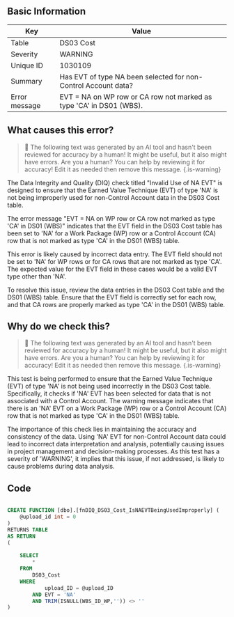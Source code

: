 ## Basic Information
| Key         | Value          |
|-------------|----------------|
| Table       | DS03 Cost |
| Severity    | WARNING |
| Unique ID   | 1030109   |
| Summary     | Has EVT of type NA been selected for non-Control Account data? |
| Error message | EVT = NA on WP row or CA row not marked as type 'CA' in DS01 (WBS). |

## What causes this error?

> :robot: The following text was generated by an AI tool and hasn't been reviewed for accuracy by a human! It might be useful, but it also might have errors. Are you a human? You can help by reviewing it for accuracy! Edit it as needed then remove this message.
{.is-warning}

The Data Integrity and Quality (DIQ) check titled "Invalid Use of NA EVT" is designed to ensure that the Earned Value Technique (EVT) of type 'NA' is not being improperly used for non-Control Account data in the DS03 Cost table. 

The error message "EVT = NA on WP row or CA row not marked as type 'CA' in DS01 (WBS)" indicates that the EVT field in the DS03 Cost table has been set to 'NA' for a Work Package (WP) row or a Control Account (CA) row that is not marked as type 'CA' in the DS01 (WBS) table. 

This error is likely caused by incorrect data entry. The EVT field should not be set to 'NA' for WP rows or for CA rows that are not marked as type 'CA'. The expected value for the EVT field in these cases would be a valid EVT type other than 'NA'. 

To resolve this issue, review the data entries in the DS03 Cost table and the DS01 (WBS) table. Ensure that the EVT field is correctly set for each row, and that CA rows are properly marked as type 'CA' in the DS01 (WBS) table.
## Why do we check this?

> :robot: The following text was generated by an AI tool and hasn't been reviewed for accuracy by a human! It might be useful, but it also might have errors. Are you a human? You can help by reviewing it for accuracy! Edit it as needed then remove this message.
{.is-warning}

This test is being performed to ensure that the Earned Value Technique (EVT) of type 'NA' is not being used incorrectly in the DS03 Cost table. Specifically, it checks if 'NA' EVT has been selected for data that is not associated with a Control Account. The warning message indicates that there is an 'NA' EVT on a Work Package (WP) row or a Control Account (CA) row that is not marked as type 'CA' in the DS01 (WBS) table.

The importance of this check lies in maintaining the accuracy and consistency of the data. Using 'NA' EVT for non-Control Account data could lead to incorrect data interpretation and analysis, potentially causing issues in project management and decision-making processes. As this test has a severity of 'WARNING', it implies that this issue, if not addressed, is likely to cause problems during data analysis.
## Code

```sql

CREATE FUNCTION [dbo].[fnDIQ_DS03_Cost_IsNAEVTBeingUsedImproperly] (
	@upload_id int = 0
)
RETURNS TABLE
AS RETURN
(
	
	SELECT 
		* 
	FROM 
		DS03_Cost
	WHERE
			upload_ID = @upload_ID
		AND EVT = 'NA'
		AND TRIM(ISNULL(WBS_ID_WP,'')) <> ''
)
```
